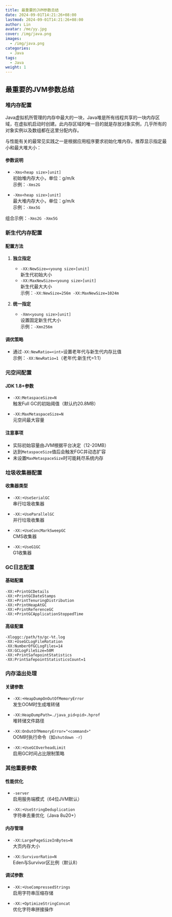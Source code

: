 ```yaml
---
title: 最重要的JVM参数总结
date: 2024-09-01T14:21:26+08:00
lastmod: 2024-09-01T14:21:26+08:00
author: Lin
avatar: /me/yy.jpg
cover: /img/java.png
images:
  - /img/java.png
categories:
  - Java
tags:
  - Java
weight: 1
---
```


## 最重要的JVM参数总结

### 堆内存配置
Java虚拟机所管理的内存中最大的一块，Java堆是所有线程共享的一块内存区域，在虚拟机启动时创建。此内存区域的唯一目的就是存放对象实例，几乎所有的对象实例以及数组都在这里分配内存。

与性能有关的最常见实践之一是根据应用程序要求初始化堆内存。推荐显示指定最小和最大堆大小：

#### 参数说明
- `-Xms<heap size>[unit]`  
  初始堆内存大小，单位：g/m/k  
  示例：`-Xms2G`

- `-Xmx<heap size>[unit]`  
  最大堆内存大小，单位：g/m/k  
  示例：`-Xmx5G`

组合示例：`-Xms2G -Xmx5G`

### 新生代内存配置
#### 配置方法
1. **独立指定**  
   - `-XX:NewSize=<young size>[unit]`  
     新生代初始大小  
   - `-XX:MaxNewSize=<young size>[unit]`  
     新生代最大大小  
     示例：`-XX:NewSize=256m -XX:MaxNewSize=1024m`

2. **统一指定**  
   - `-Xmn<young size>[unit]`  
     设置固定新生代大小  
     示例：`-Xmn256m`

#### 调优策略
- 通过`-XX:NewRatio=<int>`设置老年代与新生代内存比值  
  示例：`-XX:NewRatio=1`（老年代:新生代=1:1）

### 元空间配置
#### JDK 1.8+参数
- `-XX:MetaspaceSize=N`  
  触发Full GC的初始阈值（默认约20.8MB）
  
- `-XX:MaxMetaspaceSize=N`  
  元空间最大容量

#### 注意事项
- 实际初始容量由JVM根据平台决定（12-20MB）
- 达到`MetaspaceSize`值后会触发FGC并动态扩容
- 未设置`MaxMetaspaceSize`时可能耗尽系统内存

### 垃圾收集器配置
#### 收集器类型
- `-XX:+UseSerialGC`  
  串行垃圾收集器
  
- `-XX:+UseParallelGC`  
  并行垃圾收集器
  
- `-XX:+UseConcMarkSweepGC`  
  CMS收集器
  
- `-XX:+UseG1GC`  
  G1收集器

### GC日志配置
#### 基础配置
```shell
-XX:+PrintGCDetails 
-XX:+PrintGCDateStamps
-XX:+PrintTenuringDistribution
-XX:+PrintHeapAtGC
-XX:+PrintReferenceGC
-XX:+PrintGCApplicationStoppedTime
```

#### 高级配置
```shell
-Xloggc:/path/to/gc-%t.log
-XX:+UseGCLogFileRotation
-XX:NumberOfGCLogFiles=14
-XX:GCLogFileSize=50M
-XX:+PrintSafepointStatistics
-XX:PrintSafepointStatisticsCount=1
```

### 内存溢出处理
#### 关键参数
- `-XX:+HeapDumpOnOutOfMemoryError`  
  发生OOM时生成堆转储
  
- `-XX:HeapDumpPath=./java_pid<pid>.hprof`  
  堆转储文件路径
  
- `-XX:OnOutOfMemoryError="<command>"`  
  OOM时执行命令（如`shutdown -r`）
  
- `-XX:+UseGCOverheadLimit`  
  启用GC时间占比限制策略

### 其他重要参数
#### 性能优化
- `-server`  
  启用服务端模式（64位JVM默认）
  
- `-XX:+UseStringDeduplication`  
  字符串去重优化（Java 8u20+）

#### 内存管理
- `-XX:LargePageSizeInBytes=N`  
  大页内存大小
  
- `-XX:SurvivorRatio=N`  
  Eden与Survivor区比例（默认8）

#### 调试参数
- `-XX:+UseCompressedStrings`  
  启用字符串压缩存储
  
- `-XX:+OptimizeStringConcat`  
  优化字符串拼接操作
